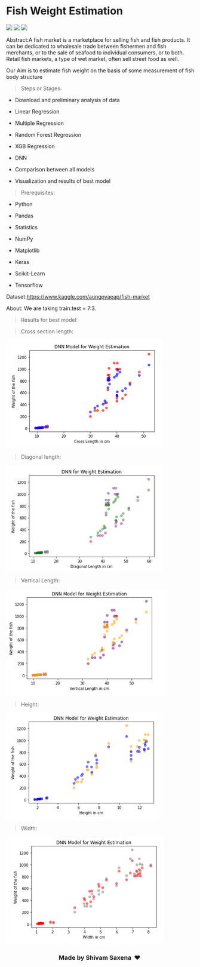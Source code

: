 # Fish Weight Estimation


![](https://img.shields.io/badge/Programming_Language-Python-blue.svg)
![](https://img.shields.io/badge/Main_Tool_Used-Jupyter_Notebook-orange.svg)
![](https://img.shields.io/badge/Status-Complete-green.svg)

Abstract:A fish market is a marketplace for selling fish and fish products. It can be dedicated to wholesale trade between fishermen and fish merchants, or to the sale of seafood to individual consumers, or to both. Retail fish markets, a type of wet market, often sell street food as well.

Our Aim is to estimate fish weight on the basis of some measurement of fish body structure

>Steps or Stages:
- Download and preliminary analysis of data

- Linear Regression

- Multiple Regression

- Random Forest Regression

- XGB Regression

- DNN

- Comparison between all models

- Visualization and results of best model

>Prerequisites:
- Python

- Pandas

- Statistics

- NumPy

- Matplotlib

- Keras

- Scikit-Learn

- Tensorflow

Dataset:https://www.kaggle.com/aungpyaeap/fish-market

About: We are  taking train:test = 7:3.

>Results for best model:

>Cross section length:

![alt text](https://github.com/shivam-s16/Fish-Weight-Estimation/blob/main/results/cross.png)

>Diagonal length:

![alt text](https://github.com/shivam-s16/Fish-Weight-Estimation/blob/main/results/diagonal.png)

>Vertical Length:

![alt text](https://github.com/shivam-s16/Fish-Weight-Estimation/blob/main/results/vertical.png)

>Height:

![alt text](https://github.com/shivam-s16/Fish-Weight-Estimation/blob/main/results/height.png)

>Width:

![alt text](https://github.com/shivam-s16/Fish-Weight-Estimation/blob/main/results/width.png)



<h3 align="center">Made by Shivam Saxena &nbsp;❤️&nbsp;</h3>
